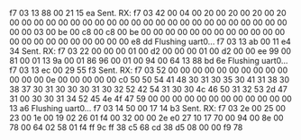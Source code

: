 f7 03 13 88 00 21 15 ea  Sent.
RX: f7 03 42 00 04 00 20 00 20 00 20 00 20 00 00 00 00 00 00 00 00 00 00 00 00 00 00 00 00 00 00 00 00 00 00 00 00 00 03 00 be 00 c8 00 c8 00 be 00 00 00 00 00 00 00 00 00 00 00 00 00 00 00 00 00 00 00 00 00 00 e8 dd
Flushing uart0...
f7 03 13 ab 00 11 e4 34  Sent.
RX: f7 03 22 00 00 00 01 00 d2 00 00 00 01 00 d2 00 00 ee 99 00 81 00 01 13 9a 00 01 86 96 00 01 00 94 00 64 13 88 bd 6e
Flushing uart0...
f7 03 13 ec 00 29 55 f3  Sent.
RX: f7 03 52 00 00 00 00 00 00 00 00 00 00 00 00 00 0e 00 00 00 00 00 c0 50 50 54 41 48 30 31 30 35 30 41 31 38 30 38 37 30 31 30 30 30 31 30 32 52 42 54 31 30 30 4c 46 50 31 32 53 2d 47 31 00 30 30 31 34 52 45 4e 4f 47 59 00 00 00 00 00 00 00 00 00 00 00 00 13 a6
Flushing uart0...
f7 03 14 50 00 17 14 b3  Sent.
RX: f7 03 2e 00 25 00 23 00 1e 00 19 02 26 01 f4 00 32 00 00 2e e0 27 10 17 70 00 94 00 8e 00 78 00 64 02 58 01 f4 ff 9c ff 38 c5 68 cd 38 d5 08 00 00 f9 78
